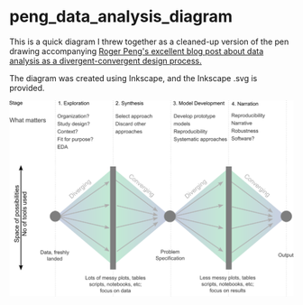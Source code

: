 # peng_data_analysis_diagram

This is a quick diagram I threw together as a cleaned-up version of the pen drawing accompanying [Roger Peng's excellent blog post about data analysis as a divergent-convergent design process.](https://simplystatistics.org/2018/09/14/divergent-and-convergent-phases-of-data-analysis/) 

The diagram was created using Inkscape, and the Inkscape .svg is provided. 

![](peng_analysis_diagram.png)
